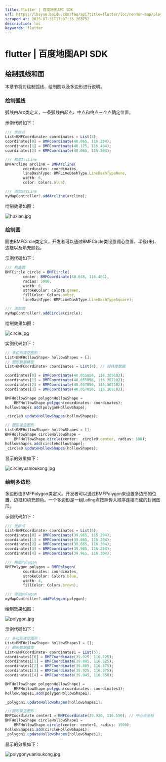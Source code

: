 ```yaml
---
title: flutter | 百度地图API SDK
url: https://lbsyun.baidu.com/faq/api?title=flutter/loc/render-map/ploygon
scraped_at: 2025-07-31T17:07:35.263752
description: loc
keywords: flutter
---
```


# flutter | 百度地图API SDK

## 绘制弧线和面

本章节将对绘制弧线、绘制圆以及多边形进行说明。

### 绘制弧线

弧线由Arc类定义，一条弧线由起点、中点和终点三个点确定位置。

示例代码如下：
```javascript
/// 坐标点
List<BMFCoordinate> coordinates = List(3);
coordinates[0] = BMFCoordinate(40.065, 116.224);
coordinates[1] = BMFCoordinate(40.125, 116.404);
coordinates[2] = BMFCoordinate(40.065, 116.504);

/// 构造ArcLine
BMFArcline arcline = BMFArcline(
        coordinates: coordinates,
        lineDashType: BMFLineDashType.LineDashTypeNone,
        width: 6,
        color: Colors.blue);

/// 添加arcLine
myMapController?.addArcline(arcline);
```
绘制效果如图：

![huxian.jpg](https://mapopen-website-webapi.bj.bcebos.com/images/flutter/map/huxian.jpg)

### 绘制圆

圆由BMFCircle类定义，开发者可以通过BMFCircle类设置圆心位置、半径(米)、边框以及填充颜色。

示例代码如下：
```javascript
/// 构造圆
BMFCircle circle = BMFCircle(
        center: BMFCoordinate(40.048, 116.404),
        radius: 5000,
        width: 6,
        strokeColor: Colors.green,
        fillColor: Colors.amber,
        lineDashType: BMFLineDashType.LineDashTypeSquare);

/// 添加圆
myMapController?.addCircle(circle);
```
绘制效果如图：

![circle.jpg](https://mapopen-website-webapi.bj.bcebos.com/images/flutter/map/circle.jpg)

实例代码如下：
```javascript
// 多边形镂空图形：
List<BMFHollowShape> hollowShapes = [];
// 图形数据模型 
List<BMFCoordinate> coordinates = List(4); // 经纬度数据 

coordinates[0] = BMFCoordinate(40.055056, 116.309102); 
coordinates[1] = BMFCoordinate(40.055056, 116.307102); 
coordinates[2] = BMFCoordinate(40.057056, 116.307102); 
coordinates[3] = BMFCoordinate(40.057056, 116.309102); 

BMFHollowShape polygonHollowShape = 
    BMFHollowShape.polygon(coordinates: coordinates); 
hollowShapes.add(polygonHollowShape); 

_circle0.updateHollowShapes(hollowShapes);

// 圆形镂空图形
List<BMFHollowShape> hollowShapes = [];
BMFHollowShape circleHollowShape = 
    BMFHollowShape.circle(center: _circle0.center, radius: 100); 
hollowShapes.add(circleHollowShape); 
_circle0.updateHollowShapes(hollowShapes);
```
显示的效果如下：

![circleyuanloukong.jpg](https://mapopen-website-webapi.bj.bcebos.com/images/flutter/map/circleyuanloukong.jpg)

### 绘制多边形

多边形由BMFPolygon类定义。开发者可以通过BMFPolygon来设置多边形的位置、边框和填充颜色。一个多边形是一组Latlng点按照传入顺序连接而成的封闭图形。

示例代码如下：
```javascript
/// 坐标点
List<BMFCoordinate> coordinates = List(5);
coordinates[0] = BMFCoordinate(39.965, 116.204);
coordinates[1] = BMFCoordinate(39.865, 116.204);
coordinates[2] = BMFCoordinate(39.865, 116.304);
coordinates[3] = BMFCoordinate(39.905, 116.254);
coordinates[4] = BMFCoordinate(39.965, 116.304);

/// 构造Polygon
BMFPolygon polygon = BMFPolygon(
        coordinates: coordinates,
        strokeColor: Colors.blue,
        width: 4,
        fillColor: Colors.brown);

/// 添加polygon
myMapController?.addPolygon(polygon);
```
绘制效果如图：

![polygon.jpg](https://mapopen-website-webapi.bj.bcebos.com/images/flutter/map/polygon.jpg)

示例代码如下：
```javascript
// 多边形镂空图形：
List<BMFHollowShape> hollowShapes1 = [];
// 图形数据模型 
List<BMFCoordinate> coordinates1 = List(5); 
coordinates1[0] = BMFCoordinate(39.925, 116.525); 
coordinates1[1] = BMFCoordinate(39.885, 116.525); 
coordinates1[2] = BMFCoordinate(39.885, 116.575); 
coordinates1[3] = BMFCoordinate(39.925, 116.575); 
coordinates1[4] = BMFCoordinate(39.945, 116.550); 

BMFHollowShape polygonHollowShape1 = 
    BMFHollowShape.polygon(coordinates: coordinates1); 
hollowShapes1.add(polygonHollowShape1); 

_polygon1.updateHollowShapes(hollowShapes1);

///圆形镂空图形： 
BMFCoordinate center1 = BMFCoordinate(39.920, 116.550); // 中心点坐标 
BMFHollowShape circleHollowShape1 = 
    BMFHollowShape.circle(center: center1, radius: 1500); 
hollowShapes1.add(circleHollowShape1); 
_polygon1.updateHollowShapes(hollowShapes1);
```
显示的效果如下：

![polygonyuanloukong.jpg](https://mapopen-website-webapi.bj.bcebos.com/images/flutter/map/polygonyuanloukong.jpg)